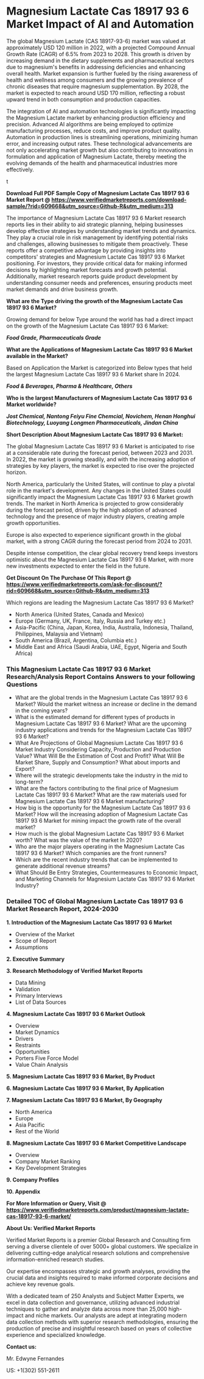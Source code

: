 <meta name="title" content="Global  Magnesium Lactate Cas 18917 93 6 Market Impact of AI and Automation"><meta name="description" content="  The global Magnesium Lactate (CAS 18917-93-6) market was valued at approximately USD 120 million in 2022, with a projected Compound Annual Growth Rate (CAGR) of 6.5%"><meta name="title" content=" Magnesium Lactate Cas 18917 93 6 Market Size, Share, Scope, Trends, Growth, Opportunities, Analysis, Forecast"> <h1>Magnesium Lactate Cas 18917 93 6 Market Impact of AI and Automation</h1> <p>The global Magnesium Lactate (CAS 18917-93-6) market was valued at approximately USD 120 million in 2022, with a projected Compound Annual Growth Rate (CAGR) of 6.5% from 2023 to 2028. This growth is driven by increasing demand in the dietary supplements and pharmaceutical sectors due to magnesium's benefits in addressing deficiencies and enhancing overall health. Market expansion is further fueled by the rising awareness of health and wellness among consumers and the growing prevalence of chronic diseases that require magnesium supplementation. By 2028, the market is expected to reach around USD 170 million, reflecting a robust upward trend in both consumption and production capacities.</p> <p>The integration of AI and automation technologies is significantly impacting the Magnesium Lactate market by enhancing production efficiency and precision. Advanced AI algorithms are being employed to optimize manufacturing processes, reduce costs, and improve product quality. Automation in production lines is streamlining operations, minimizing human error, and increasing output rates. These technological advancements are not only accelerating market growth but also contributing to innovations in formulation and application of Magnesium Lactate, thereby meeting the evolving demands of the health and pharmaceutical industries more effectively.</p> t</p><p id="" class=""><strong>Download Full PDF Sample Copy of Magnesium Lactate Cas 18917 93 6 Market Report @ <a href="https://www.verifiedmarketreports.com/download-sample/?rid=609668&utm_source=Github-R&utm_medium=313" target="_blank">https://www.verifiedmarketreports.com/download-sample/?rid=609668&utm_source=Github-R&utm_medium=313</a></strong></p><p>The importance of&nbsp;Magnesium Lactate Cas 18917 93 6 Market research reports lies in their ability to aid strategic planning, helping businesses develop effective strategies by understanding market trends and dynamics. They play a crucial role in risk management by identifying potential risks and challenges, allowing businesses to mitigate them proactively. These reports offer a competitive advantage by providing insights into competitors' strategies and Magnesium Lactate Cas 18917 93 6 Market positioning. For investors, they provide critical data for making informed decisions by highlighting market forecasts and growth potential. Additionally, market research reports guide product development by understanding consumer needs and preferences, ensuring products meet market demands and drive business growth.</p><p><strong>What are the&nbsp;Type driving the growth of the Magnesium Lactate Cas 18917 93 6 Market?</strong></p><p id="" class="">Growing demand for below Type around the world has had a direct impact on the growth of the Magnesium Lactate Cas 18917 93 6 Market:</p><em><strong>Food Grade, Pharmaceuticals Grade</strong></em></p><strong>What are the&nbsp;Applications&nbsp;of Magnesium Lactate Cas 18917 93 6 Market available in the Market?</strong></p><p id="" class="">Based on Application the Market is categorized into Below types that held the largest Magnesium Lactate Cas 18917 93 6 Market share In 2024.</p><em><strong>Food & Beverages, Pharma & Healthcare, Others</strong></em></p><strong>Who is the largest Manufacturers of Magnesium Lactate Cas 18917 93 6 Market worldwide?</strong></p><p><em><strong>Jost Chemical, Nantong Feiyu Fine Chemcial, Novichem, Henan Honghui Biotechnology, Luoyang Longmen Pharmaceuticals, Jindan China</strong></em></p><p id="" class=""><strong>Short Description About Magnesium Lactate Cas 18917 93 6 Market:</strong></p><p>The global Magnesium Lactate Cas 18917 93 6 Market is anticipated to rise at a considerable rate during the forecast period, between 2023 and 2031. In 2022, the market is growing steadily, and with the increasing adoption of strategies by key players, the market is expected to rise over the projected horizon.</p><p>North America, particularly the United States, will continue to play a pivotal role in the market's development. Any changes in the United States could significantly impact the Magnesium Lactate Cas 18917 93 6 Market growth trends. The market in North America is projected to grow considerably during the forecast period, driven by the high adoption of advanced technology and the presence of major industry players, creating ample growth opportunities.</p><p>Europe is also expected to experience significant growth in the global market, with a strong CAGR during the forecast period from 2024 to 2031.</p><p>Despite intense competition, the clear global recovery trend keeps investors optimistic about the Magnesium Lactate Cas 18917 93 6 Market, with more new investments expected to enter the field in the future.</p><p id="" class=""><strong>Get Discount On The Purchase Of This Report @ <a href="https://www.verifiedmarketreports.com/ask-for-discount/?rid=609668&utm_source=Github-R&utm_medium=313" target="_blank">https://www.verifiedmarketreports.com/ask-for-discount/?rid=609668&utm_source=Github-R&utm_medium=313</a></strong></p>Which regions are leading the Magnesium Lactate Cas 18917 93 6 Market?</p><ul><li>North America (United States, Canada and Mexico)</li><li>Europe (Germany, UK, France, Italy, Russia and Turkey etc.)</li><li>Asia-Pacific (China, Japan, Korea, India, Australia, Indonesia, Thailand, Philippines, Malaysia and Vietnam)</li><li>South America (Brazil, Argentina, Columbia etc.)</li><li>Middle East and Africa (Saudi Arabia, UAE, Egypt, Nigeria and South Africa)</li></ul><h3 id="" class="">This Magnesium Lactate Cas 18917 93 6 Market Research/Analysis Report Contains Answers to your following Questions</h3><ul><li>What are the global trends in the Magnesium Lactate Cas 18917 93 6 Market? Would the market witness an increase or decline in the demand in the coming years?</li><li>What is the estimated demand for different types of products in Magnesium Lactate Cas 18917 93 6 Market? What are the upcoming industry applications and trends for the Magnesium Lactate Cas 18917 93 6 Market?</li><li>What Are Projections of Global Magnesium Lactate Cas 18917 93 6 Market Industry Considering Capacity, Production and Production Value? What Will Be the Estimation of Cost and Profit? What Will Be Market Share, Supply and Consumption? What about imports and Export?</li><li>Where will the strategic developments take the industry in the mid to long-term?</li><li>What are the factors contributing to the final price of Magnesium Lactate Cas 18917 93 6 Market? What are the raw materials used for Magnesium Lactate Cas 18917 93 6 Market manufacturing?</li><li>How big is the opportunity for the Magnesium Lactate Cas 18917 93 6 Market? How will the increasing adoption of Magnesium Lactate Cas 18917 93 6 Market for mining impact the growth rate of the overall market?</li><li>How much is the global Magnesium Lactate Cas 18917 93 6 Market worth? What was the value of the market In 2020?</li><li>Who are the major players operating in the Magnesium Lactate Cas 18917 93 6 Market? Which companies are the front runners?</li><li>Which are the recent industry trends that can be implemented to generate additional revenue streams?</li><li>What Should Be Entry Strategies, Countermeasures to Economic Impact, and Marketing Channels for Magnesium Lactate Cas 18917 93 6 Market Industry?</li></ul><h3 id="" class="">Detailed TOC of Global Magnesium Lactate Cas 18917 93 6 Market Research Report, 2024-2030</h3><p id="" class=""><strong>1. Introduction of the Magnesium Lactate Cas 18917 93 6 Market</strong></p><ul><li>Overview of the Market</li><li>Scope of Report</li><li>Assumptions</li></ul><p id="" class=""><strong>2. Executive Summary</strong></p><p id="" class=""><strong>3. Research Methodology of Verified Market Reports</strong></p><ul><li>Data Mining</li><li>Validation</li><li>Primary Interviews</li><li>List of Data Sources</li></ul><p id="" class=""><strong>4. Magnesium Lactate Cas 18917 93 6 Market Outlook</strong></p><ul><li>Overview</li><li>Market Dynamics</li><li>Drivers</li><li>Restraints</li><li>Opportunities</li><li>Porters Five Force Model</li><li>Value Chain Analysis</li></ul><p id="" class=""><strong>5. Magnesium Lactate Cas 18917 93 6 Market, By Product</strong></p><p id="" class=""><strong>6. Magnesium Lactate Cas 18917 93 6 Market, By Application</strong></p><p id="" class=""><strong>7. Magnesium Lactate Cas 18917 93 6 Market, By Geography</strong></p><ul><li>North America</li><li>Europe</li><li>Asia Pacific</li><li>Rest of the World</li></ul><p id="" class=""><strong>8. Magnesium Lactate Cas 18917 93 6 Market Competitive Landscape</strong></p><ul><li>Overview</li><li>Company Market Ranking</li><li>Key Development Strategies</li></ul><p id="" class=""><strong>9. Company Profiles</strong></p><p id="" class=""><strong>10. Appendix</strong></p><p id="" class=""><strong>For More Information or Query, Visit @ <a href="https://www.verifiedmarketreports.com/product/magnesium-lactate-cas-18917-93-6-market/" target="_blank">https://www.verifiedmarketreports.com/product/magnesium-lactate-cas-18917-93-6-market/</a></strong></p><p id="" class=""><strong>About Us: Verified Market Reports</strong></p><p id="" class="">Verified Market Reports is a premier Global Research and Consulting firm serving a diverse clientele of over 5000+ global customers. We specialize in delivering cutting-edge analytical research solutions and comprehensive information-enriched research studies.</p><p id="" class="">Our expertise encompasses strategic and growth analyses, providing the crucial data and insights required to make informed corporate decisions and achieve key revenue goals.</p><p id="" class="">With a dedicated team of 250 Analysts and Subject Matter Experts, we excel in data collection and governance, utilizing advanced industrial techniques to gather and analyze data across more than 25,000 high-impact and niche markets. Our analysts are adept at integrating modern data collection methods with superior research methodologies, ensuring the production of precise and insightful research based on years of collective experience and specialized knowledge.</p><p id="" class=""><strong>Contact us:</strong></p><p id="" class="">Mr. Edwyne Fernandes</p><p id="" class="">US: +1(302) 551-2611</p>